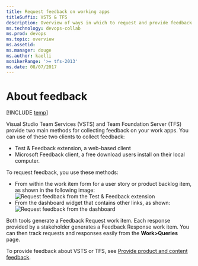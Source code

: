 ```yaml
---
title: Request feedback on working apps 
titleSuffix: VSTS & TFS 
description: Overview of ways in which to request and provide feedback on your working apps in Visual Studio Team Services & Team Foundation Server   
ms.technology: devops-collab
ms.prod: devops
ms.topic: overview
ms.assetid:    
ms.manager: douge
ms.author: kaelli
monikerRange: '>= tfs-2013'
ms.date: 08/07/2017
---
```


# About feedback

[!INCLUDE [temp](../../_shared/version-vsts-tfs-all-versions.md)]


Visual Studio Team Services (VSTS) and Team Foundation Server (TFS) provide two main methods for collecting feedback on your work apps. You can use of these two clients to collect feedback: 

- Test & Feedback extension, a web-based client
- Microsoft Feedback client, a free download users install on their local computer. 

To request feedback, you use these methods: 
- From within the work item form for a user story or product backlog item, as shown in the following image:<br/>![Request feedback from the Test & Feedback extension](/vsts/test/_img/request-stakeholder-feedback/request-stakeholder-feedback-01.png) 
- From the dashboard widget that contains other links, as shown:<br/>![Request feedback from the dashboard](/vsts/project/feedback/_img/request-feedback-link.png)

Both tools generate a Feedback Request work item. Each response provided by a stakeholder generates a Feedback Response work item. You can then track requests and responses easily from the **Work>Queries** page.

To provide feedback about VSTS or TFS, see [Provide product and content feedback](/vsts/user-guide/provide-feedback?toc=/vsts/project/feedback/toc.json&bc=/vsts/project/feedback/breadcrumb/toc.json).
 

